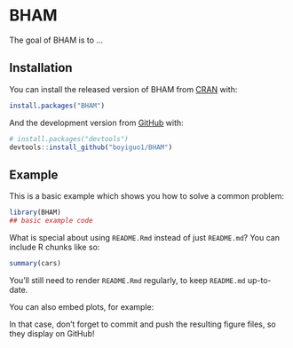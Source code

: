 
<!-- README.md is generated from README.Rmd. Please edit that file -->

# BHAM

<!-- badges: start -->

<!-- badges: end -->

The goal of BHAM is to …

## Installation

You can install the released version of BHAM from
[CRAN](https://CRAN.R-project.org) with:

``` r
install.packages("BHAM")
```

And the development version from [GitHub](https://github.com/) with:

``` r
# install.packages("devtools")
devtools::install_github("boyiguo1/BHAM")
```

## Example

This is a basic example which shows you how to solve a common problem:

``` r
library(BHAM)
## basic example code
```

What is special about using `README.Rmd` instead of just `README.md`?
You can include R chunks like so:

``` r
summary(cars)
```

You’ll still need to render `README.Rmd` regularly, to keep `README.md`
up-to-date.

You can also embed plots, for example:

In that case, don’t forget to commit and push the resulting figure
files, so they display on GitHub\!
